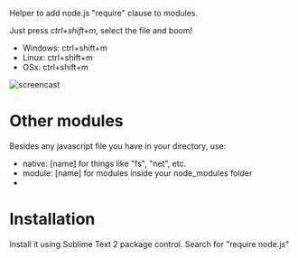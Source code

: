 Helper to add node.js "require" clause to modules. 

Just press *ctrl+shift+m*, select the file and boom! 


* Windows: ctrl+shift+m
* Linux: ctrl+shift+m
* OSx: ctrl+shift+m

![screencast](http://i.imgur.com/wlOrt.gif)

Other modules
=============

Besides any javascript file you have in your directory, use:

* native: [name] for things like "fs", "net", etc.
* module: [name] for modules inside your node_modules folder
* 

Installation
============

Install it using Sublime Text 2 package control. Search for "require node.js"